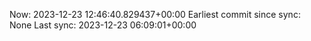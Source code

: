 Now: 2023-12-23 12:46:40.829437+00:00 Earliest commit since sync: None Last sync: 2023-12-23 06:09:01+00:00

